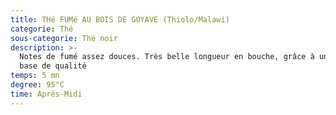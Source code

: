 ```yaml
---
title: THé FUMé AU BOIS DE GOYAVE (Thiolo/Malawi)
categorie: Thé
sous-categorie: Thé noir
description: >-
  Notes de fumé assez douces. Très belle longueur en bouche, grâce à un thé de
  base de qualité
temps: 5 mn
degree: 95°C
time: Après-Midi
---
```


